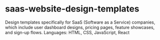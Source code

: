 # saas-website-design-templates
Design templates specifically for SaaS (Software as a Service) companies, which include user dashboard designs, pricing pages, feature showcases, and sign-up flows. Languages: HTML, CSS, JavaScript, React
